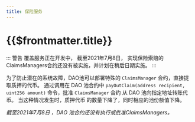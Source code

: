 ```yaml
---
title: 保险服务
---
```


# {{$frontmatter.title}}


<!--TocHeader />
<TOC class="table-of-contents" :include-level="[2,3]" /-->

<!--

This doc is a placeholder for now. Do not add it to production docs.


-->

::: 警告 覆盖服务正在开发中， 截至2021年7月8日， 实现保险索赔的ClaimsManagers合约还没有被实施，并计划在稍后日期实施。 :::

为了防止潜在的系统故障，DAO池可以部署特殊的 `ClaimsManager` 合约，直接提取质押的代币。 通过调用在 DAO 池合约中 `payOutClaim(address recipient, uint256 amount)` 命令，批准 `ClaimsManager` 合约 从 DAO 池向指定地址转账代币。 当这种情况发生时，质押代币 的数量下降了，同时相应的池份额值下降。

_截至2021年7月8日 ，DAO 池合约还没有执行或批准ClaimsManagers。_
